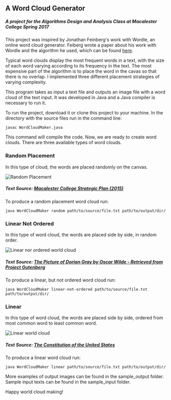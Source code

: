 ## A Word Cloud Generator
##### A project for the Algorithms Design and Analysis Class at Macalester College Spring 2017

This project was inspired by Jonathan Feinberg's work with Wordle, an online word cloud generator. Feiberg wrote a paper about his work with Wordle and the algorithm he used, which can be found [here]( http://static.mrfeinberg.com/bv_ch03.pdf).

Typical word clouds display the most frequent words in a text, with the size of each word varying according to its frequency in the text. The most expensive part of the algorithm is to place the word in the cavas so that there is no overlap. I implemented three different placement strategies of varying complexity.

This program takes as input a text file and outputs an image file with a word cloud of the text input. It was developed in Java and a Java compiler is necessary to run it.

To run the project, download it or clone this project to your machine. In the directory with the source files run in the command line:

```
javac WordCloudMaker.java
```
This command will compile the code. Now, we are ready to create word clouds. There are three available types of word clouds.



### Random Placement
In this type of cloud, the words are placed randomly on the canvas.

![Random Placement](https://s2.postimg.org/nf0k2kvt5/word_cloud_17.png)

##### Text Source: [Macalester College Strategic Plan (2015)](https://www.macalester.edu/president/wp-content/uploads/sites/15/StrategicPlanningReportFinal.pdf)


To produce a random placement word cloud run:
```
java WordCloudMaker random path/to/source/file.txt path/to/output/dir/
```

### Linear Not Ordered
In this type of word cloud, the words are placed side by side, in random order.

![Linear nor ordered world cloud](https://s2.postimg.org/n3j3p8f6x/word_cloud_28.png)

##### Text Source: [The Picture of Dorian Gray by Oscar Wilde - Retrieved from Project Gutenberg](https://www.gutenberg.org/ebooks/174)

To produce a linear, but not ordered word cloud run:
```
java WordCloudMaker linear-not-ordered path/to/source/file.txt path/to/output/dir/
```


### Linear
In this type of word cloud, the words are placed side by side, ordered from most common word to least common word.

![Linear world cloud](https://s2.postimg.org/5q8tadc61/word_cloud_29.png)

##### Text Source: [The Constitution of the United States](http://constitutionus.com/)

To produce a linear word cloud run:
```
java WordCloudMaker linear path/to/source/file.txt path/to/output/dir/
```



More examples of output images can be found in the sample_output folder.
Sample input texts can be found in the sample_input folder.

Happy world cloud making!
